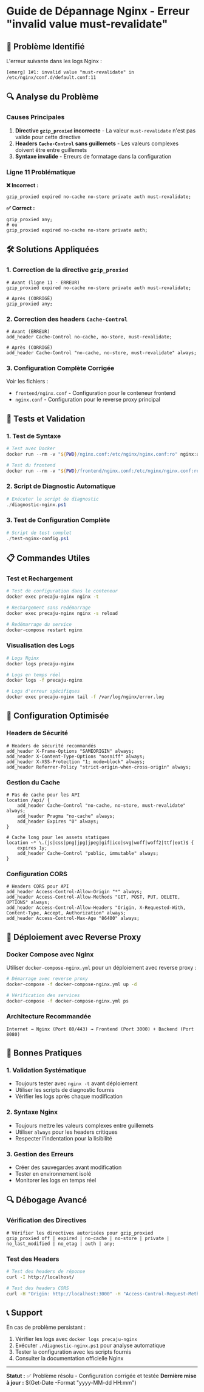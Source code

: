 # Guide de Dépannage Nginx - Erreur "invalid value must-revalidate"

## 🚨 Problème Identifié

L'erreur suivante dans les logs Nginx :

```
[emerg] 1#1: invalid value "must-revalidate" in /etc/nginx/conf.d/default.conf:11
```

## 🔍 Analyse du Problème

### Causes Principales

1. **Directive `gzip_proxied` incorrecte** - La valeur `must-revalidate` n'est pas valide pour cette directive
2. **Headers `Cache-Control` sans guillemets** - Les valeurs complexes doivent être entre guillemets
3. **Syntaxe invalide** - Erreurs de formatage dans la configuration

### Ligne 11 Problématique

**❌ Incorrect :**

```nginx
gzip_proxied expired no-cache no-store private auth must-revalidate;
```

**✅ Correct :**

```nginx
gzip_proxied any;
# ou
gzip_proxied expired no-cache no-store private auth;
```

## 🛠️ Solutions Appliquées

### 1. Correction de la directive `gzip_proxied`

```nginx
# Avant (ligne 11 - ERREUR)
gzip_proxied expired no-cache no-store private auth must-revalidate;

# Après (CORRIGÉ)
gzip_proxied any;
```

### 2. Correction des headers `Cache-Control`

```nginx
# Avant (ERREUR)
add_header Cache-Control no-cache, no-store, must-revalidate;

# Après (CORRIGÉ)
add_header Cache-Control "no-cache, no-store, must-revalidate" always;
```

### 3. Configuration Complète Corrigée

Voir les fichiers :

- `frontend/nginx.conf` - Configuration pour le conteneur frontend
- `nginx.conf` - Configuration pour le reverse proxy principal

## 🧪 Tests et Validation

### 1. Test de Syntaxe

```powershell
# Test avec Docker
docker run --rm -v "${PWD}/nginx.conf:/etc/nginx/nginx.conf:ro" nginx:alpine nginx -t

# Test du frontend
docker run --rm -v "${PWD}/frontend/nginx.conf:/etc/nginx/nginx.conf:ro" nginx:alpine nginx -t
```

### 2. Script de Diagnostic Automatique

```powershell
# Exécuter le script de diagnostic
./diagnostic-nginx.ps1
```

### 3. Test de Configuration Complète

```powershell
# Script de test complet
./test-nginx-config.ps1
```

## 📋 Commandes Utiles

### Test et Rechargement

```bash
# Test de configuration dans le conteneur
docker exec precaju-nginx nginx -t

# Rechargement sans redémarrage
docker exec precaju-nginx nginx -s reload

# Redémarrage du service
docker-compose restart nginx
```

### Visualisation des Logs

```bash
# Logs Nginx
docker logs precaju-nginx

# Logs en temps réel
docker logs -f precaju-nginx

# Logs d'erreur spécifiques
docker exec precaju-nginx tail -f /var/log/nginx/error.log
```

## 🔧 Configuration Optimisée

### Headers de Sécurité

```nginx
# Headers de sécurité recommandés
add_header X-Frame-Options "SAMEORIGIN" always;
add_header X-Content-Type-Options "nosniff" always;
add_header X-XSS-Protection "1; mode=block" always;
add_header Referrer-Policy "strict-origin-when-cross-origin" always;
```

### Gestion du Cache

```nginx
# Pas de cache pour les API
location /api/ {
    add_header Cache-Control "no-cache, no-store, must-revalidate" always;
    add_header Pragma "no-cache" always;
    add_header Expires "0" always;
}

# Cache long pour les assets statiques
location ~* \.(js|css|png|jpg|jpeg|gif|ico|svg|woff|woff2|ttf|eot)$ {
    expires 1y;
    add_header Cache-Control "public, immutable" always;
}
```

### Configuration CORS

```nginx
# Headers CORS pour API
add_header Access-Control-Allow-Origin "*" always;
add_header Access-Control-Allow-Methods "GET, POST, PUT, DELETE, OPTIONS" always;
add_header Access-Control-Allow-Headers "Origin, X-Requested-With, Content-Type, Accept, Authorization" always;
add_header Access-Control-Max-Age "86400" always;
```

## 🚀 Déploiement avec Reverse Proxy

### Docker Compose avec Nginx

Utiliser `docker-compose-nginx.yml` pour un déploiement avec reverse proxy :

```bash
# Démarrage avec reverse proxy
docker-compose -f docker-compose-nginx.yml up -d

# Vérification des services
docker-compose -f docker-compose-nginx.yml ps
```

### Architecture Recommandée

```
Internet → Nginx (Port 80/443) → Frontend (Port 3000) + Backend (Port 8080)
```

## 📝 Bonnes Pratiques

### 1. Validation Systématique

- Toujours tester avec `nginx -t` avant déploiement
- Utiliser les scripts de diagnostic fournis
- Vérifier les logs après chaque modification

### 2. Syntaxe Nginx

- Toujours mettre les valeurs complexes entre guillemets
- Utiliser `always` pour les headers critiques
- Respecter l'indentation pour la lisibilité

### 3. Gestion des Erreurs

- Créer des sauvegardes avant modification
- Tester en environnement isolé
- Monitorer les logs en temps réel

## 🔍 Débogage Avancé

### Vérification des Directives

```nginx
# Vérifier les directives autorisées pour gzip_proxied
gzip_proxied off | expired | no-cache | no-store | private | no_last_modified | no_etag | auth | any;
```

### Test des Headers

```bash
# Test des headers de réponse
curl -I http://localhost/

# Test des headers CORS
curl -H "Origin: http://localhost:3000" -H "Access-Control-Request-Method: POST" -X OPTIONS http://localhost/api/
```

## 📞 Support

En cas de problème persistant :

1. Vérifier les logs avec `docker logs precaju-nginx`
2. Exécuter `./diagnostic-nginx.ps1` pour analyse automatique
3. Tester la configuration avec les scripts fournis
4. Consulter la documentation officielle Nginx

---

**Statut :** ✅ Problème résolu - Configuration corrigée et testée
**Dernière mise à jour :** $(Get-Date -Format "yyyy-MM-dd HH:mm")









